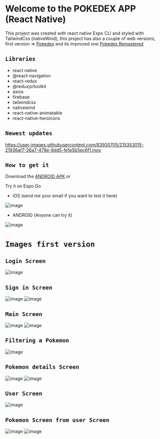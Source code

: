 # Welcome to the POKEDEX APP (React Native)

This project was created with react native Expo CLI and styled with TailwindCss (nativeWind), this project has also a couple of web versions, first version => [Pokedex](https://cristhiandcl.github.io/pokedex-app/) and its improved one [Pokedex Remastered](https://cristhiandcl.github.io/pokedex-app-remastered/)

## `Libraries`

* react native
* @react-navigation
* react-redux
* @reduxjs/toolkit
* axios
* firebase
* tailwindcss
* nativewind
* react-native-animatable
* react-native-heroicons

## `Newest updates`

https://user-images.githubusercontent.com/83930705/215353015-21936af7-26a7-478e-8dd5-fe1e5b5ec6f1.mov

## `How to get it`

Download the [ANDROID APK](https://expo.dev/accounts/thejokercompany/projects/pokedex/builds/35cf2bf2-d70e-476c-9f0c-93f7ba3b0daf) or 

Try it on Expo Go

* IOS (send me your email if you want to test it here)

![image](https://user-images.githubusercontent.com/83930705/214144351-4335fb68-2f18-4bc8-97f7-16f335e77545.png)

* ANDROID (Anyone can try it)

![image](https://user-images.githubusercontent.com/83930705/214144022-3348e549-f60c-41f6-a687-5343143964bd.png)

# `Images first version`

## `Login Screen`
![image](https://user-images.githubusercontent.com/83930705/214382397-b8d7f0a8-c7ec-4152-a4bc-4e412d529ddc.png)

## `Sign in Screen`
![image](https://user-images.githubusercontent.com/83930705/214382543-6b4e1c66-ed95-4710-aefd-5da25957f63a.png)
![image](https://user-images.githubusercontent.com/83930705/214382670-e2d9c03b-6cd0-4221-ba3f-8cec53f7c50e.png)

## `Main Screen`
![image](https://user-images.githubusercontent.com/83930705/214382785-794a33f9-3391-4585-afc5-bce83a7fd67c.png)
![image](https://user-images.githubusercontent.com/83930705/214382935-4301f7f8-19f8-4f30-89ec-24244b3e82d0.png)

## `Filtering a Pokemon`

![image](https://user-images.githubusercontent.com/83930705/214383124-8d856ab0-84d2-4222-80b4-7031711130e6.png)


## `Pokemon details Screen`

![image](https://user-images.githubusercontent.com/83930705/214383277-acfe4dfa-b3e4-4a19-9773-46e86c0c399c.png)
![image](https://user-images.githubusercontent.com/83930705/214384631-a3aa2169-4332-4e3f-864c-5dab87e679c5.png)


## `User Screen`
![image](https://user-images.githubusercontent.com/83930705/214383452-76e9748d-09a5-44c9-bead-4b91bb635ea3.png)

## `Pokemon Screen from user Screen`
![image](https://user-images.githubusercontent.com/83930705/214383607-c7e19f02-84ac-4aed-a924-33b8e891b387.png)
![image](https://user-images.githubusercontent.com/83930705/214386518-f4ddfdce-77a1-4ff9-a799-6d0f5e9580b6.png)


